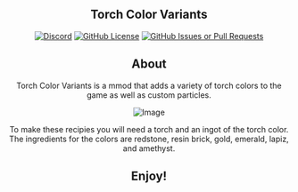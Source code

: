 <div align="center"><p>

## Torch Color Variants

[![Discord](https://img.shields.io/discord/1362623309606289561?logo=discord&color=blue)](https://discord.gg/esy7Fy8Pfk)
[![GitHub License](https://img.shields.io/github/license/JCS-Mecabricks/Terrabiomes?color=%2342e3f5)](https://github.com/JCS-Mecabricks/Torch-Color-Variants/blob/master/LICENSE)
[![GitHub Issues or Pull Requests](https://img.shields.io/github/issues/JCS-Mecabricks/Terrabiomes?logo=github&color=yellow)](https://github.com/JCS-Mecabricks/Torch-Color-Variants/issues)


## About
Torch Color Variants is a mmod that adds a variety of torch colors to the game as well as custom particles.

![Image](https://github.com/user-attachments/assets/8de241e8-0da2-40db-84fb-734d5b3d8e32)

To make these recipies you will need a torch and an ingot of the torch color. The ingredients for the colors are redstone, resin brick, gold, emerald, lapiz, and amethyst.

## Enjoy!
